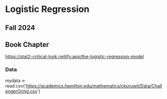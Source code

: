 # Logistic Regression

## Fall 2024

## Book Chapter
https://stat2-critical-look.netlify.app/the-logistic-regression-model

### Data
mydata <- read.csv('https://academics.hamilton.edu/mathematics/ckuruwit/Data/ChallengerOring.csv')
